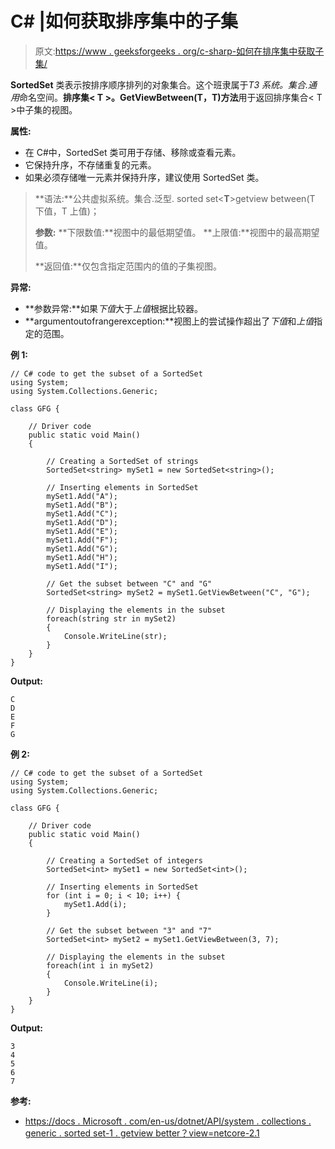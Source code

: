 # C# |如何获取排序集中的子集

> 原文:[https://www . geeksforgeeks . org/c-sharp-如何在排序集中获取子集/](https://www.geeksforgeeks.org/c-sharp-how-to-get-a-subset-in-a-sortedset/)

**SortedSet** 类表示按排序顺序排列的对象集合。这个班隶属于*T3 系统。集合.通用*命名空间。**排序集< T >。GetViewBetween(T，T)方法**用于返回排序集合< T >中子集的视图。

**属性:**

*   在 C#中，SortedSet 类可用于存储、移除或查看元素。
*   它保持升序，不存储重复的元素。
*   如果必须存储唯一元素并保持升序，建议使用 SortedSet 类。

> **语法:**公共虚拟系统。集合.泛型. sorted set<**T**>getview between(T 下值，T 上值)；
> 
> **参数:**
> **下限数值:**视图中的最低期望值。
> **上限值:**视图中的最高期望值。
> 
> **返回值:**仅包含指定范围内的值的子集视图。

**异常:**

*   **参数异常:**如果*下值*大于*上值*根据比较器。
*   **argumentoutofrangerexception:**视图上的尝试操作超出了*下值*和*上值*指定的范围。

**例 1:**

```
// C# code to get the subset of a SortedSet
using System;
using System.Collections.Generic;

class GFG {

    // Driver code
    public static void Main()
    {

        // Creating a SortedSet of strings
        SortedSet<string> mySet1 = new SortedSet<string>();

        // Inserting elements in SortedSet
        mySet1.Add("A");
        mySet1.Add("B");
        mySet1.Add("C");
        mySet1.Add("D");
        mySet1.Add("E");
        mySet1.Add("F");
        mySet1.Add("G");
        mySet1.Add("H");
        mySet1.Add("I");

        // Get the subset between "C" and "G"
        SortedSet<string> mySet2 = mySet1.GetViewBetween("C", "G");

        // Displaying the elements in the subset
        foreach(string str in mySet2)
        {
            Console.WriteLine(str);
        }
    }
}
```

**Output:**

```
C
D
E
F
G

```

**例 2:**

```
// C# code to get the subset of a SortedSet
using System;
using System.Collections.Generic;

class GFG {

    // Driver code
    public static void Main()
    {

        // Creating a SortedSet of integers
        SortedSet<int> mySet1 = new SortedSet<int>();

        // Inserting elements in SortedSet
        for (int i = 0; i < 10; i++) {
            mySet1.Add(i);
        }

        // Get the subset between "3" and "7"
        SortedSet<int> mySet2 = mySet1.GetViewBetween(3, 7);

        // Displaying the elements in the subset
        foreach(int i in mySet2)
        {
            Console.WriteLine(i);
        }
    }
}
```

**Output:**

```
3
4
5
6
7

```

**参考:**

*   [https://docs . Microsoft . com/en-us/dotnet/API/system . collections . generic . sorted set-1 . getview better？view=netcore-2.1](https://docs.microsoft.com/en-us/dotnet/api/system.collections.generic.sortedset-1.getviewbetween?view=netcore-2.1)